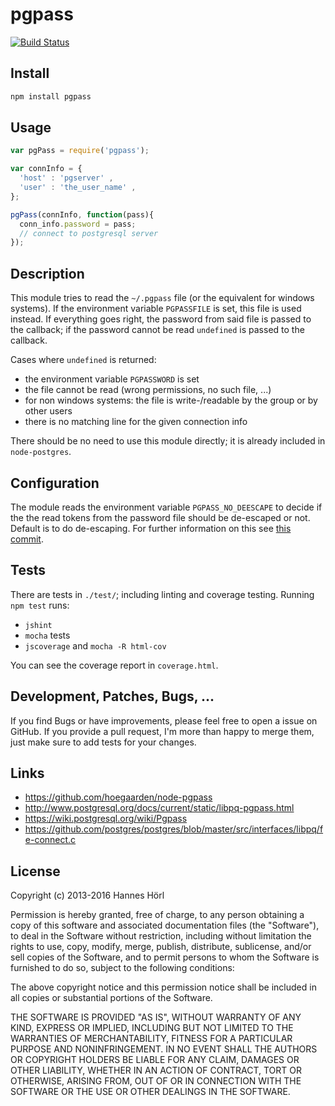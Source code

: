 # pgpass

[![Build Status](https://github.com/hoegaarden/pgpass/workflows/CI/badge.svg?branch=master)](https://github.com/hoegaarden/pgpass/actions?query=workflow%3ACI+branch%3Amaster)

## Install

```sh
npm install pgpass
```

## Usage

```js
var pgPass = require('pgpass');

var connInfo = {
  'host' : 'pgserver' ,
  'user' : 'the_user_name' ,
};

pgPass(connInfo, function(pass){
  conn_info.password = pass;
  // connect to postgresql server
});
```

## Description

This module tries to read the `~/.pgpass` file (or the equivalent for windows systems). If the environment variable
`PGPASSFILE` is set, this file is used instead. If everything goes right, the password from said file is passed to the
callback; if the password cannot be read `undefined` is passed to the callback.

Cases where `undefined` is returned:

- the environment variable `PGPASSWORD` is set
- the file cannot be read (wrong permissions, no such file, ...)
- for non windows systems: the file is write-/readable by the group or by other users
- there is no matching line for the given connection info

There should be no need to use this module directly; it is already included in `node-postgres`.

## Configuration

The module reads the environment variable `PGPASS_NO_DEESCAPE` to decide if the the read tokens from the password file
should be de-escaped or not. Default is to do de-escaping. For further information on this
see [this commit](https://github.com/postgres/postgres/commit/8d15e3ec4fcb735875a8a70a09ec0c62153c3329).

## Tests

There are tests in `./test/`; including linting and coverage testing. Running `npm test` runs:

- `jshint`
- `mocha` tests
- `jscoverage` and `mocha -R html-cov`

You can see the coverage report in `coverage.html`.

## Development, Patches, Bugs, ...

If you find Bugs or have improvements, please feel free to open a issue on GitHub. If you provide a pull request, I'm
more than happy to merge them, just make sure to add tests for your changes.

## Links

- https://github.com/hoegaarden/node-pgpass
- http://www.postgresql.org/docs/current/static/libpq-pgpass.html
- https://wiki.postgresql.org/wiki/Pgpass
- https://github.com/postgres/postgres/blob/master/src/interfaces/libpq/fe-connect.c

## License

Copyright (c) 2013-2016 Hannes Hörl

Permission is hereby granted, free of charge, to any person obtaining a copy of this software and associated
documentation files (the "Software"), to deal in the Software without restriction, including without limitation the
rights to use, copy, modify, merge, publish, distribute, sublicense, and/or sell copies of the Software, and to permit
persons to whom the Software is furnished to do so, subject to the following conditions:

The above copyright notice and this permission notice shall be included in all copies or substantial portions of the
Software.

THE SOFTWARE IS PROVIDED "AS IS", WITHOUT WARRANTY OF ANY KIND, EXPRESS OR IMPLIED, INCLUDING BUT NOT LIMITED TO THE
WARRANTIES OF MERCHANTABILITY, FITNESS FOR A PARTICULAR PURPOSE AND NONINFRINGEMENT. IN NO EVENT SHALL THE AUTHORS OR
COPYRIGHT HOLDERS BE LIABLE FOR ANY CLAIM, DAMAGES OR OTHER LIABILITY, WHETHER IN AN ACTION OF CONTRACT, TORT OR
OTHERWISE, ARISING FROM, OUT OF OR IN CONNECTION WITH THE SOFTWARE OR THE USE OR OTHER DEALINGS IN THE SOFTWARE.
